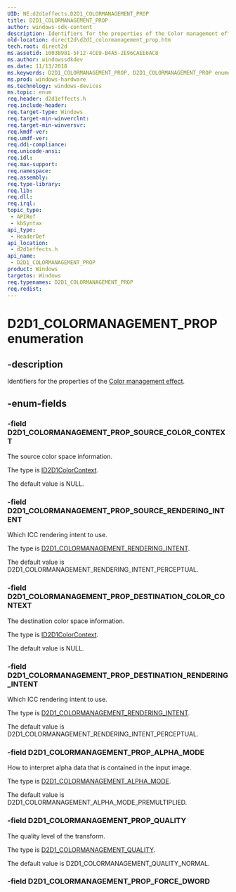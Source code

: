 ```yaml
---
UID: NE:d2d1effects.D2D1_COLORMANAGEMENT_PROP
title: D2D1_COLORMANAGEMENT_PROP
author: windows-sdk-content
description: Identifiers for the properties of the Color management effect.
old-location: direct2d\d2d1_colormanagement_prop.htm
tech.root: direct2d
ms.assetid: 1003B981-5F12-4CE9-B4A5-2E96CAEE6AC8
ms.author: windowssdkdev
ms.date: 11/13/2018
ms.keywords: D2D1_COLORMANAGEMENT_PROP, D2D1_COLORMANAGEMENT_PROP enumeration [Direct2D], D2D1_COLORMANAGEMENT_PROP_ALPHA_MODE, D2D1_COLORMANAGEMENT_PROP_DESTINATION_COLOR_CONTEXT, D2D1_COLORMANAGEMENT_PROP_DESTINATION_RENDERING_INTENT, D2D1_COLORMANAGEMENT_PROP_QUALITY, D2D1_COLORMANAGEMENT_PROP_SOURCE_COLOR_CONTEXT, D2D1_COLORMANAGEMENT_PROP_SOURCE_RENDERING_INTENT, d2d1effects/D2D1_COLORMANAGEMENT_PROP, d2d1effects/D2D1_COLORMANAGEMENT_PROP_ALPHA_MODE, d2d1effects/D2D1_COLORMANAGEMENT_PROP_DESTINATION_COLOR_CONTEXT, d2d1effects/D2D1_COLORMANAGEMENT_PROP_DESTINATION_RENDERING_INTENT, d2d1effects/D2D1_COLORMANAGEMENT_PROP_QUALITY, d2d1effects/D2D1_COLORMANAGEMENT_PROP_SOURCE_COLOR_CONTEXT, d2d1effects/D2D1_COLORMANAGEMENT_PROP_SOURCE_RENDERING_INTENT, direct2d.d2d1_colormanagement_prop
ms.prod: windows-hardware
ms.technology: windows-devices
ms.topic: enum
req.header: d2d1effects.h
req.include-header: 
req.target-type: Windows
req.target-min-winverclnt: 
req.target-min-winversvr: 
req.kmdf-ver: 
req.umdf-ver: 
req.ddi-compliance: 
req.unicode-ansi: 
req.idl: 
req.max-support: 
req.namespace: 
req.assembly: 
req.type-library: 
req.lib: 
req.dll: 
req.irql: 
topic_type:
 - APIRef
 - kbSyntax
api_type:
 - HeaderDef
api_location:
 - d2d1effects.h
api_name:
 - D2D1_COLORMANAGEMENT_PROP
product: Windows
targetos: Windows
req.typenames: D2D1_COLORMANAGEMENT_PROP
req.redist: 
---
```


# D2D1_COLORMANAGEMENT_PROP enumeration


## -description


Identifiers for the properties of the <a href="https://msdn.microsoft.com/en-us/library/Hh706318(v=VS.85).aspx">Color management effect</a>.
        


## -enum-fields




### -field D2D1_COLORMANAGEMENT_PROP_SOURCE_COLOR_CONTEXT

The source color space information. 
          

The type is <a href="https://msdn.microsoft.com/acdda11e-eb3f-4258-b24e-daa3b7a23fd6">ID2D1ColorContext</a>.

The default value is NULL.


### -field D2D1_COLORMANAGEMENT_PROP_SOURCE_RENDERING_INTENT

Which ICC rendering intent to use. 
          

The type is <a href="https://msdn.microsoft.com/en-us/library/Dn934228(v=VS.85).aspx">D2D1_COLORMANAGEMENT_RENDERING_INTENT</a>.

The default value is D2D1_COLORMANAGEMENT_RENDERING_INTENT_PERCEPTUAL.


### -field D2D1_COLORMANAGEMENT_PROP_DESTINATION_COLOR_CONTEXT

The destination color space information. 
          

The type is <a href="https://msdn.microsoft.com/acdda11e-eb3f-4258-b24e-daa3b7a23fd6">ID2D1ColorContext</a>.

The default value is NULL.


### -field D2D1_COLORMANAGEMENT_PROP_DESTINATION_RENDERING_INTENT

Which ICC rendering intent to use. 
          

The type is <a href="https://msdn.microsoft.com/en-us/library/Dn934228(v=VS.85).aspx">D2D1_COLORMANAGEMENT_RENDERING_INTENT</a>.

The default value is D2D1_COLORMANAGEMENT_RENDERING_INTENT_PERCEPTUAL.


### -field D2D1_COLORMANAGEMENT_PROP_ALPHA_MODE

How to interpret alpha data that is contained in the input image. 
          

The type is <a href="https://msdn.microsoft.com/en-us/library/Dn934225(v=VS.85).aspx">D2D1_COLORMANAGEMENT_ALPHA_MODE</a>.

The default value is D2D1_COLORMANAGEMENT_ALPHA_MODE_PREMULTIPLIED.


### -field D2D1_COLORMANAGEMENT_PROP_QUALITY

The quality level of the transform. 
          

The type is <a href="https://msdn.microsoft.com/en-us/library/Dn934227(v=VS.85).aspx">D2D1_COLORMANAGEMENT_QUALITY</a>.

The default value is D2D1_COLORMANAGEMENT_QUALITY_NORMAL.


### -field D2D1_COLORMANAGEMENT_PROP_FORCE_DWORD



